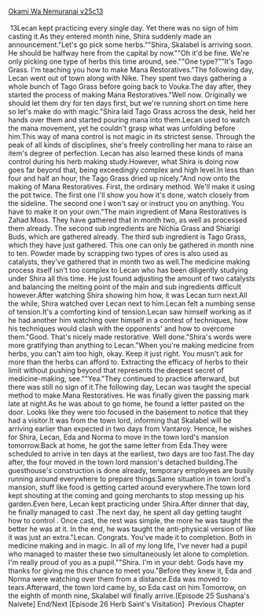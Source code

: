 [Okami Wa Nemuranai v25c13](https://www.sousetsuka.com/2020/08/okami-wa-nemuranai-2513.html)
<br/><br/>
 13Lecan kept practicing <Barrier> every single day. Yet there was no sign of him casting it.As they entered month nine, Shira suddenly made an announcement."Let's go pick some herbs.""Shira, Skalabel is arriving soon. He should be halfway here from the capital by now.""Oh it'd be fine. We're only picking one type of herbs this time around, see.""One type?""It's Tago Grass. I'm teaching you how to make Mana Restoratives."The following day, Lecan went out of town along with Nike. They spent two days gathering a whole bunch of Tago Grass before going back to Vouka.The day after, they started the process of making Mana Restoratives."Well now. Originally we should let them dry for ten days first, but we're running short on time here so let's make do with magic."Shira laid Tago Grass across the desk, held her hands over them and started pouring mana into them.Lecan used <Mana Detection> to watch the mana movement, yet he couldn't grasp what was unfolding before him.This way of mana control is not magic in its strictest sense. Through the peak of all kinds of disciplines, she's freely controlling her mana to raise an item's degree of perfection. Lecan has also learned these kinds of mana control during his herb making study.However, what Shira is doing now goes far beyond that, being exceedingly complex and high level.In less than four and half an hour, the Tago Grass dried up nicely."And now onto the making of Mana Restoratives. First, the ordinary method. We'll make it using the pot twice. The first one I'll show you how it's done, watch closely from the sideline. The second one I won't say or instruct you on anything. You have to make it on your own."The main ingredient of Mana Restoratives is Zahad Moss. They have gathered that in month two, as well as processed them already. The second sub ingredients are Nichia Grass and Shiarigi Buds, which are gathered already. The third sub ingredient is Tago Grass, which they have just gathered. This one can only be gathered in month nine to ten. Powder made by scrapping two types of ores is also used as catalysts, they've gathered that in month two as well.The medicine making process itself isn't too complex to Lecan who has been diligently studying under Shira all this time. He just found adjusting the amount of two catalysts and balancing the melting point of the main and sub ingredients difficult however.After watching Shira showing him how, it was Lecan turn next.All the while, Shira watched over Lecan next to him.Lecan felt a numbing sense of tension.It's a comforting kind of tension.Lecan saw himself working as if he had another him watching over himself in a contest of techniques, how his techniques would clash with the opponents' and how to overcome them."Good. That's nicely made restorative. Well done."Shira's words were more gratifying than anything to Lecan."When you're making medicine from herbs, you can't aim too high, okay. Keep it just right. You musn't ask for more than the herbs can afford to. Extracting the efficacy of herbs to their limit without pushing beyond that represents the deepest secret of medicine-making, see.""Yea."They continued to <Barrier> practice afterward, but there was still no sign of it.The following day, Lecan was taught the special method to make Mana Restoratives. He was finally given the passing mark late at night.As he was about to go home, he found a letter pasted on the door. Looks like they were too focused in the basement to notice that they had a visitor.It was from the town lord, informing that Skalabel will be arriving earlier than expected in two days from Vantaroy. Hence, he wishes for Shira, Lecan, Eda and Norma to move in the town lord's mansion tomorrow.Back at home, he got the same letter from Eda.They were scheduled to arrive in ten days at the earliest, two days are too fast.The day after, the four moved in the town lord mansion's detached building.The guesthouse's construction is done already, temporary employees are busily running around everywhere to prepare things.Same situation in town lord's mansion, stuff like food is getting carted around everywhere.The town lord kept shouting at the coming and going merchants to stop messing up his garden.Even here, Lecan kept practicing <Barrier> under Shira.After dinner that day, he finally managed to cast <Barrier>.The next day, he spent all day getting taught how to control <Barrier>. Once cast, the rest was simple, the more he was taught the better he was at it. In the end, he was taught the anti-physical version of <Barrier> like it was just an extra."Lecan. Congrats. You've made it to completion. Both in medicine making and in magic. In all of my long life, I've never had a pupil who managed to master these two simultaneously let alone to completion. I'm really proud of you as a pupil.""Shira. I'm in your debt. Gods have my thanks for giving me this chance to meet you."Before they knew it, Eda and Norma were watching over them from a distance.Eda was moved to tears.Afterward, the town lord came by, so Eda cast <Purification> on him.Tomorrow, on the eighth of month nine, <Herb Saint> Skalabel will finally arrive.[Episode 25 Sushana's Naivete] End/Next [Episode 26 Herb Saint's Visitation]  Previous Chapter <br/>
